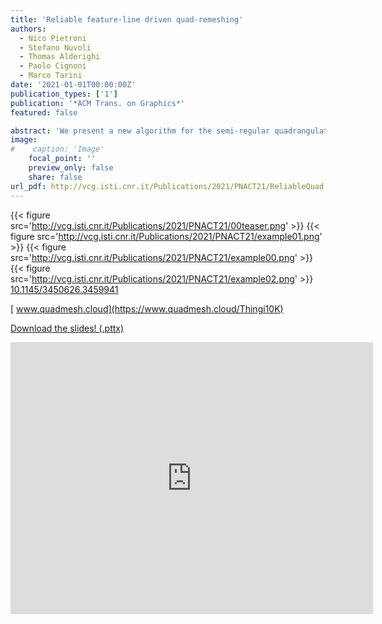 ```yaml
---
title: 'Reliable feature-line driven quad-remeshing'
authors:
  - Nico Pietroni
  - Stefano Nuvoli
  - Thomas Alderighi
  - Paolo Cignoni
  - Marco Tarini
date: '2021-01-01T00:00:00Z'
publication_types: ['1']
publication: '*ACM Trans. on Graphics*'
featured: false

abstract: 'We present a new algorithm for the semi-regular quadrangulation of an input surface, driven by its line features, such as sharp creases. We define a perfectly feature-aligned cross-field and a coarse layout of polygonal-shaped patches where we strictly ensure that all the feature-lines are represented as patch boundaries. To be able to consistently do so, we allow non-quadrilateral patches and T-junctions in the layout; the key is the ability to constrain the layout so that it still admits a globally consistent, T-junction-free, and pure-quad internal tessellation of its patches. This requires the insertion of additional irregular-vertices inside patches, but the regularity of the final-mesh is safeguarded by optimizing for both their number and for their reciprocal alignment. In total, our method guarantees the reproduction of feature-lines by construction, while still producing good quality, isometric, pure-quad, conforming meshes, making it an ideal candidate for CAD models. Moreover, the method is fully automatic, requiring no user intervention, and remarkably reliable, requiring little assumptions on the input mesh, as we demonstrate by batch processing the entire Thingi10K repository, with less than 0.5% of the attempted cases failing to produce a usable mesh..  DOI: 10.1145/3450626.3459941 Browsable dataset of Thingi10K remeshed objects:  www.quadmesh.cloud         Download the slides! (.pttx)'
image:
#    caption: 'Image'
    focal_point: ''
    preview_only: false
    share: false
url_pdf: http://vcg.isti.cnr.it/Publications/2021/PNACT21/ReliableQuad.pdf
---
```

{{< figure src='http://vcg.isti.cnr.it/Publications/2021/PNACT21/00teaser.png' >}}
{{< figure src='http://vcg.isti.cnr.it/Publications/2021/PNACT21/example01.png' >}}
{{< figure src='http://vcg.isti.cnr.it/Publications/2021/PNACT21/example00.png' >}}
{{< figure src='http://vcg.isti.cnr.it/Publications/2021/PNACT21/example02.png' >}}
[ 10.1145/3450626.3459941](https://doi.org/10.1145/3450626.3459941)

[ www.quadmesh.cloud](https://www.quadmesh.cloud/Thingi10K)

[ Download the slides! (.pttx)](http://vcg.isti.cnr.it/Publicstions/2021/PNACT21/reliable-quadremesh-siggraph2021.pptx)

<iframe width="580" height="435" src="https://www.youtube.com/embed/mUzYFH7DrN0" title="YouTube video player" frameborder="0" allow="accelerometer; autoplay; clipboard-write; encrypted-media; gyroscope; picture-in-picture" frameborder="0" allowfullscreen>

